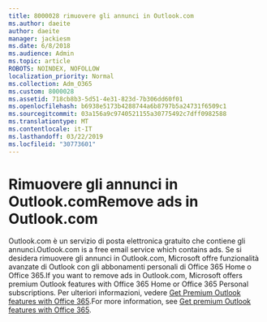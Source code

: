 ```yaml
---
title: 8000028 rimuovere gli annunci in Outlook.com
ms.author: daeite
author: daeite
manager: jackiesm
ms.date: 6/8/2018
ms.audience: Admin
ms.topic: article
ROBOTS: NOINDEX, NOFOLLOW
localization_priority: Normal
ms.collection: Adm_O365
ms.custom: 8000028
ms.assetid: 718cb8b3-5d51-4e31-823d-7b306dd60f01
ms.openlocfilehash: b6938e5173b4288744a6b8797b5a24731f6509c1
ms.sourcegitcommit: 03a156a9c9740521155a30775492c7dff0982588
ms.translationtype: MT
ms.contentlocale: it-IT
ms.lasthandoff: 03/22/2019
ms.locfileid: "30773601"
---
```

# <a name="remove-ads-in-outlookcom"></a><span data-ttu-id="adf65-102">Rimuovere gli annunci in Outlook.com</span><span class="sxs-lookup"><span data-stu-id="adf65-102">Remove ads in Outlook.com</span></span>

<span data-ttu-id="adf65-103">Outlook.com è un servizio di posta elettronica gratuito che contiene gli annunci.</span><span class="sxs-lookup"><span data-stu-id="adf65-103">Outlook.com is a free email service which contains ads.</span></span> <span data-ttu-id="adf65-104">Se si desidera rimuovere gli annunci in Outlook.com, Microsoft offre funzionalità avanzate di Outlook con gli abbonamenti personali di Office 365 Home o Office 365.</span><span class="sxs-lookup"><span data-stu-id="adf65-104">If you want to remove ads in Outlook.com, Microsoft offers premium Outlook features with Office 365 Home or Office 365 Personal subscriptions.</span></span> <span data-ttu-id="adf65-105">Per ulteriori informazioni, vedere [Get Premium Outlook features with Office 365](https://go.microsoft.com/fwlink/?linkid=872181).</span><span class="sxs-lookup"><span data-stu-id="adf65-105">For more information, see [Get premium Outlook features with Office 365](https://go.microsoft.com/fwlink/?linkid=872181).</span></span>
  

